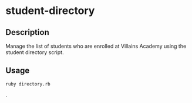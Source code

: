 # student-directory

## Description

Manage the list of students who are enrolled at Villains Academy using the student directory script.

## Usage

```shell
ruby directory.rb
```

.

